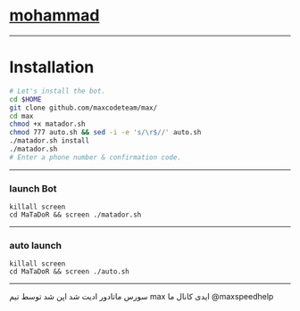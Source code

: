 # [mohammad](https://telegram.me/mohammad_lua)


* * *


# Installation

```sh
# Let's install the bot.
cd $HOME
git clone github.com/maxcodeteam/max/
cd max
chmod +x matador.sh
chmod 777 auto.sh && sed -i -e 's/\r$//' auto.sh
./matador.sh install
./matador.sh 
# Enter a phone number & confirmation code.
```


* * *

### launch Bot

```
killall screen
cd MaTaDoR && screen ./matador.sh
```

* * *


### auto launch 
```
killall screen
cd MaTaDoR && screen ./auto.sh
```

* * *

سورس ماتادور ادیت شد اپن شد توسط تیم max
ایدی کانال ما 
@maxspeedhelp
